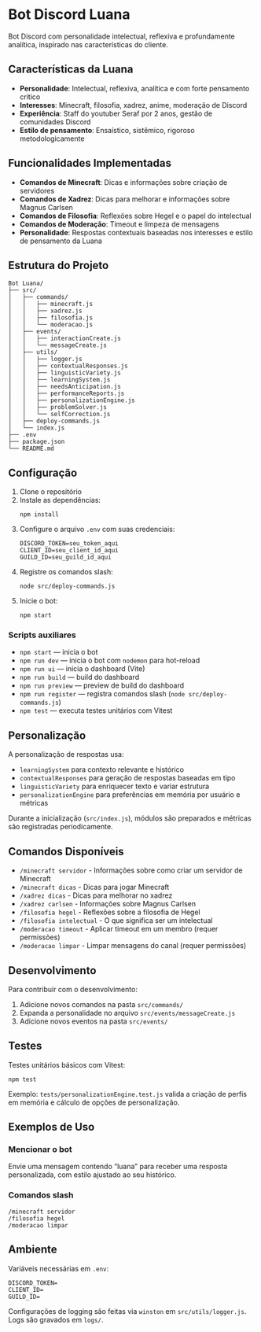 
# Bot Discord Luana

Bot Discord com personalidade intelectual, reflexiva e profundamente analítica, inspirado nas características do cliente.

## Características da Luana

- **Personalidade**: Intelectual, reflexiva, analítica e com forte pensamento crítico
- **Interesses**: Minecraft, filosofia, xadrez, anime, moderação de Discord
- **Experiência**: Staff do youtuber Seraf por 2 anos, gestão de comunidades Discord
- **Estilo de pensamento**: Ensaístico, sistêmico, rigoroso metodologicamente

## Funcionalidades Implementadas

- **Comandos de Minecraft**: Dicas e informações sobre criação de servidores
- **Comandos de Xadrez**: Dicas para melhorar e informações sobre Magnus Carlsen
- **Comandos de Filosofia**: Reflexões sobre Hegel e o papel do intelectual
- **Comandos de Moderação**: Timeout e limpeza de mensagens
- **Personalidade**: Respostas contextuais baseadas nos interesses e estilo de pensamento da Luana

## Estrutura do Projeto

```
Bot Luana/
├── src/
│   ├── commands/
│   │   ├── minecraft.js
│   │   ├── xadrez.js
│   │   ├── filosofia.js
│   │   └── moderacao.js
│   ├── events/
│   │   ├── interactionCreate.js
│   │   └── messageCreate.js
│   ├── utils/
│   │   ├── logger.js
│   │   ├── contextualResponses.js
│   │   ├── linguisticVariety.js
│   │   ├── learningSystem.js
│   │   ├── needsAnticipation.js
│   │   ├── performanceReports.js
│   │   ├── personalizationEngine.js
│   │   ├── problemSolver.js
│   │   └── selfCorrection.js
│   ├── deploy-commands.js
│   └── index.js
├── .env
├── package.json
└── README.md
```

## Configuração

1. Clone o repositório
2. Instale as dependências:
   ```
   npm install
   ```
3. Configure o arquivo `.env` com suas credenciais:
   ```
   DISCORD_TOKEN=seu_token_aqui
   CLIENT_ID=seu_client_id_aqui
   GUILD_ID=seu_guild_id_aqui
   ```
4. Registre os comandos slash:
   ```
   node src/deploy-commands.js
   ```
5. Inicie o bot:
   ```
   npm start
   ```

### Scripts auxiliares

- `npm start` — inicia o bot
- `npm run dev` — inicia o bot com `nodemon` para hot-reload
- `npm run ui` — inicia o dashboard (Vite)
- `npm run build` — build do dashboard
- `npm run preview` — preview de build do dashboard
- `npm run register` — registra comandos slash (`node src/deploy-commands.js`)
- `npm test` — executa testes unitários com Vitest

## Personalização

A personalização de respostas usa:
- `learningSystem` para contexto relevante e histórico
- `contextualResponses` para geração de respostas baseadas em tipo
- `linguisticVariety` para enriquecer texto e variar estrutura
- `personalizationEngine` para preferências em memória por usuário e métricas

Durante a inicialização (`src/index.js`), módulos são preparados e métricas são registradas periodicamente.

## Comandos Disponíveis

- `/minecraft servidor` - Informações sobre como criar um servidor de Minecraft
- `/minecraft dicas` - Dicas para jogar Minecraft
- `/xadrez dicas` - Dicas para melhorar no xadrez
- `/xadrez carlsen` - Informações sobre Magnus Carlsen
- `/filosofia hegel` - Reflexões sobre a filosofia de Hegel
- `/filosofia intelectual` - O que significa ser um intelectual
- `/moderacao timeout` - Aplicar timeout em um membro (requer permissões)
- `/moderacao limpar` - Limpar mensagens do canal (requer permissões)

## Desenvolvimento

Para contribuir com o desenvolvimento:

1. Adicione novos comandos na pasta `src/commands/`
2. Expanda a personalidade no arquivo `src/events/messageCreate.js`
3. Adicione novos eventos na pasta `src/events/`

## Testes

Testes unitários básicos com Vitest:

```
npm test
```

Exemplo: `tests/personalizationEngine.test.js` valida a criação de perfis em memória e cálculo de opções de personalização.

## Exemplos de Uso

### Mencionar o bot

Envie uma mensagem contendo “luana” para receber uma resposta personalizada, com estilo ajustado ao seu histórico.

### Comandos slash

```
/minecraft servidor
/filosofia hegel
/moderacao limpar
```

## Ambiente

Variáveis necessárias em `.env`:

```
DISCORD_TOKEN=
CLIENT_ID=
GUILD_ID=
```

Configurações de logging são feitas via `winston` em `src/utils/logger.js`. Logs são gravados em `logs/`.





